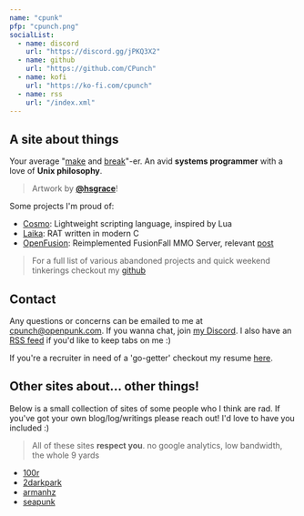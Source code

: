 ```yaml
---
name: "cpunk"
pfp: "cpunch.png"
socialList:
  - name: discord
    url: "https://discord.gg/jPKQ3X2"
  - name: github
    url: "https://github.com/CPunch"
  - name: kofi
    url: "https://ko-fi.com/cpunch"
  - name: rss
    url: "/index.xml"
---
```


## A site about things

Your average "[make](https://github.com/CPunch) and [break](/tags/reverse-engineering)"-er. An avid **systems programmer** with a love of **Unix philosophy**.
> Artwork by [**@hsgrace**](https://hsgrace.tumblr.com)!

Some projects I'm proud of:
- [Cosmo](https://github.com/CPunch/Cosmo): Lightweight scripting language, inspired by Lua
- [Laika](https://github.com/CPunch/Laika): RAT written in modern C
- [OpenFusion](https://github.com/OpenFusionProject/OpenFusion): Reimplemented FusionFall MMO Server, relevant [post](/pages/fusionfall-openfusion)
> For a full list of various abandoned projects and quick weekend tinkerings checkout my [github](https://github.com/CPunch?tab=repositories)

## Contact

Any questions or concerns can be emailed to me at [cpunch@openpunk.com](mailto:cpunch@openpunk.com). If you wanna chat, join [my Discord](https://discord.gg/jPKQ3X2). I also have an [RSS feed](/index.xml) if you'd like to keep tabs on me :)

If you're a recruiter in need of a 'go-getter' checkout my resume [here](https://github.com/CPunch/resume/releases/latest).

## Other sites about... other things!

Below is a small collection of sites of some people who I think are rad. If you've got your own blog/log/writings please reach out! I'd love to have you included :)
> All of these sites **respect you**. no google analytics, low bandwidth, the whole 9 yards

- [100r](https://100r.co)
- [2darkpark](https://2darkpark.net)
- [armanhz](https://armanhz.com/)
- [seapunk](https://seapunk.xyz)
